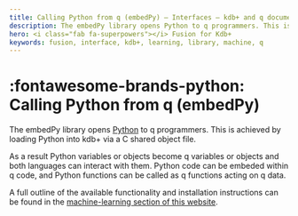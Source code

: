 ```yaml
---
title: Calling Python from q (embedPy) – Interfaces – kdb+ and q documentation
description: The embedPy library opens Python to q programmers. This is achieved by loading Python into kdb+ via a C shared object file.
hero: <i class="fab fa-superpowers"></i> Fusion for Kdb+
keywords: fusion, interface, kdb+, learning, library, machine, q
---
```

# :fontawesome-brands-python: Calling Python from q (embedPy)


The embedPy library opens [Python](https://www.python.org) to q programmers. This is achieved by loading Python into kdb+ via a C shared object file.

As a result Python variables or objects become q variables or objects and both languages can interact with them. Python code can be embeded within q code, and Python functions can be called as q functions acting on q data. 

A full outline of the available functionality and installation instructions can be found in the [machine-learning section of this website](../ml/embedpy/index.md).
